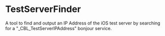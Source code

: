 # TestServerFinder

A tool to find and output an IP Address of the iOS test server by searching for a "_CBL_TestServerIPAddress" bonjour service.
